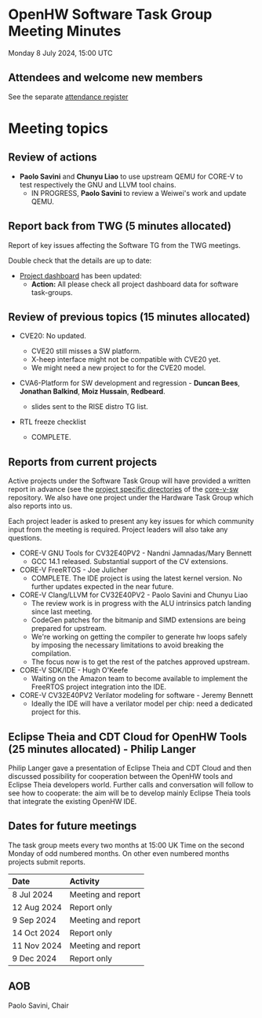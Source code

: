 # OpenHW Software Task Group Meeting Minutes

Monday 8 July 2024, 15:00 UTC

## Attendees and welcome new members

See the separate [attendance register](https://github.com/openhwgroup/programs/blob/master/TWG-and-TG-Attendance-Tracking/TGSoftware_Attendance_2024.md)

# Meeting topics

## Review of actions

- **Paolo Savini** and **Chunyu Liao** to use upstream QEMU for CORE-V to test respectively the GNU and LLVM tool chains.
  - IN PROGRESS, **Paolo Savini** to review a Weiwei's work and update QEMU.

## Report back from TWG (5 minutes allocated)

Report of key issues affecting the Software TG from the TWG meetings.

Double check that the details are up to date:
- [Project dashboard](https://github.com/openhwgroup/programs/blob/master/dashboard/Dashboard_SpreadSheetFriendly.md) has been updated:
  - **Action:** All please check all project dashboard data for software task-groups.

## Review of previous topics (15 minutes allocated)

- CVE20: No updated.
  - CVE20 still misses a SW platform.
  - X-heep interface might not be compatible with CVE20 yet.
  - We might need a new project to for the CVE20 model.

- CVA6-Platform for SW development and regression - **Duncan Bees**, **Jonathan Balkind**, **Moiz Hussain**, **Redbeard**.
  - slides sent to the RISE distro TG list.

- RTL freeze checklist
  - COMPLETE.

## Reports from current projects

Active projects under the Software Task Group will have provided a written report in advance (see the [project specific directories](https://github.com/openhwgroup/core-v-sw/blob/master/projects) of the [core-v-sw](https://github.com/openhwgroup/core-v-sw) repository. We also have one project under the Hardware Task Group which also reports into us.

Each project leader is asked to present any key issues for which community input from the meeting is required.  Project leaders will also take any questions.

- CORE-V GNU Tools for CV32E40PV2 - Nandni Jamnadas/Mary Bennett
  - GCC 14.1 released. Substantial support of the CV extensions.
- CORE-V FreeRTOS - Joe Julicher
  - COMPLETE. The IDE project is using the latest kernel version. No further updates expected in the near future.
- CORE-V Clang/LLVM for CV32E40PV2 - Paolo Savini and Chunyu Liao
  - The review work is in progress with the ALU intrinsics patch landing since last meeting.
  - CodeGen patches for the bitmanip and SIMD extensions are being prepared for upstream.
  - We're working on getting the compiler to generate hw loops safely by
    imposing the necessary limitations to avoid breaking the compilation.
  - The focus now is to get the rest of the patches approved upstream.
- CORE-V SDK/IDE - Hugh O'Keefe
  - Waiting on the Amazon team to become available to implement the FreeRTOS
    project integration into the IDE.
- CORE-V CV32E40PV2 Verilator modeling for software - Jeremy Bennett
  - Ideally the IDE will have a verilator model per chip: need a dedicated project for this.

## Eclipse Theia and CDT Cloud for OpenHW Tools (25 minutes allocated) - **Philip Langer**

Philip Langer gave a presentation of Eclipse Theia and CDT Cloud and then discussed possibility for cooperation between the OpenHW tools and Eclipse Theia developers world.
Further calls and conversation will follow to see how to cooperate: the aim will be to develop mainly Eclipse Theia tools that integrate the existing OpenHW IDE.

## Dates for future meetings

The task group meets every two months at 15:00 UK Time on the second Monday of odd numbered months.  On other even numbered months projects submit reports.

| Date        | Activity                              |
| :---------- | :------------------------------------ |
|  8 Jul 2024 | Meeting and report                    |
| 12 Aug 2024 | Report only                           |
|  9 Sep 2024 | Meeting and report                    |
| 14 Oct 2024 | Report only                           |
| 11 Nov 2024 | Meeting and report                    |
|  9 Dec 2024 | Report only                           |

## AOB


Paolo Savini, Chair
